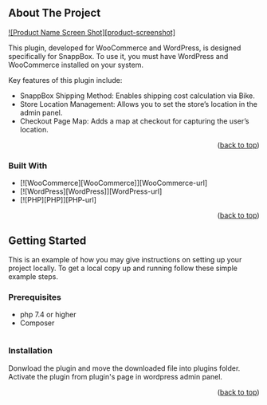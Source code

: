 

<!-- ABOUT THE PROJECT -->
## About The Project

[![Product Name Screen Shot][product-screenshot]](https://example.com)

This plugin, developed for WooCommerce and WordPress, is designed specifically for SnappBox. To use it, you must have WordPress and WooCommerce installed on your system.

Key features of this plugin include:

* SnappBox Shipping Method: Enables shipping cost calculation via Bike.
* Store Location Management: Allows you to set the store’s location in the admin panel.
* Checkout Page Map: Adds a map at checkout for capturing the user’s location.

<p align="right">(<a href="#readme-top">back to top</a>)</p>



### Built With


* [![WooCommerce][WooCommerce]][WooCommerce-url]
* [![WordPress][WordPress]][WordPress-url]
* [![PHP][PHP]][PHP-url]

<p align="right">(<a href="#readme-top">back to top</a>)</p>



<!-- GETTING STARTED -->
## Getting Started

This is an example of how you may give instructions on setting up your project locally.
To get a local copy up and running follow these simple example steps.

### Prerequisites

* php 7.4 or higher
* Composer
  ```

### Installation

Donwload the plugin and move the downloaded file into plugins folder. Activate the plugin from plugin's page in wordpress admin panel.


<p align="right">(<a href="#readme-top">back to top</a>)</p>


